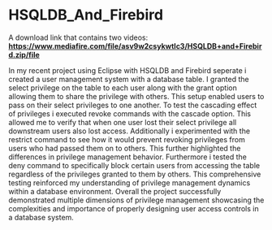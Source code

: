 # HSQLDB_And_Firebird

A download link that contains two videos: **https://www.mediafire.com/file/asv9w2csykwtlc3/HSQLDB+and+Firebird.zip/file**

In my recent project using Eclipse with HSQLDB and Firebird seperate i created a user management system with a database table. I granted the select privilege on the table to each user along with the grant option allowing them to share the privilege with others. This setup enabled users to pass on their select privileges to one another.
To test the cascading effect of privileges i executed revoke commands with the cascade option. This allowed me to verify that when one user lost their select privilege all downstream users also lost access. Additionally i experimented with the restrict command to see how it would prevent revoking privileges from users who had passed them on to others. This further highlighted the differences in privilege management behavior. Furthermore i tested the deny command to specifically block certain users from accessing the table regardless of the privileges granted to them by others. This comprehensive testing reinforced my understanding of privilege management dynamics within a database environment. Overall the project successfully demonstrated multiple dimensions of privilege management showcasing the complexities and importance of properly designing user access controls in a database system.
